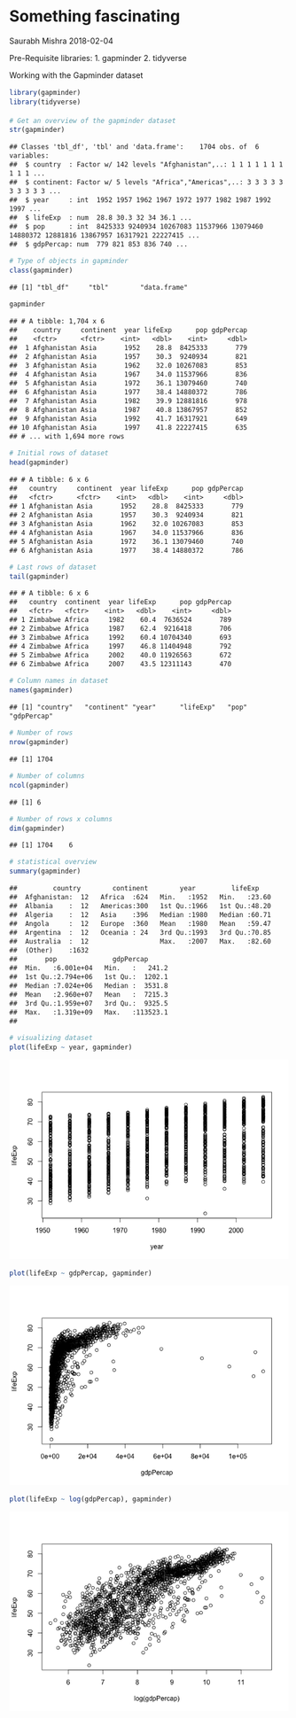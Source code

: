 Something fascinating
================
Saurabh Mishra
2018-02-04

Pre-Requisite libraries: 1. gapminder 2. tidyverse

Working with the Gapminder dataset

``` r
library(gapminder)
library(tidyverse)

# Get an overview of the gapminder dataset
str(gapminder)
```

    ## Classes 'tbl_df', 'tbl' and 'data.frame':    1704 obs. of  6 variables:
    ##  $ country  : Factor w/ 142 levels "Afghanistan",..: 1 1 1 1 1 1 1 1 1 1 ...
    ##  $ continent: Factor w/ 5 levels "Africa","Americas",..: 3 3 3 3 3 3 3 3 3 3 ...
    ##  $ year     : int  1952 1957 1962 1967 1972 1977 1982 1987 1992 1997 ...
    ##  $ lifeExp  : num  28.8 30.3 32 34 36.1 ...
    ##  $ pop      : int  8425333 9240934 10267083 11537966 13079460 14880372 12881816 13867957 16317921 22227415 ...
    ##  $ gdpPercap: num  779 821 853 836 740 ...

``` r
# Type of objects in gapminder
class(gapminder)
```

    ## [1] "tbl_df"     "tbl"        "data.frame"

``` r
gapminder
```

    ## # A tibble: 1,704 x 6
    ##    country     continent  year lifeExp      pop gdpPercap
    ##    <fctr>      <fctr>    <int>   <dbl>    <int>     <dbl>
    ##  1 Afghanistan Asia       1952    28.8  8425333       779
    ##  2 Afghanistan Asia       1957    30.3  9240934       821
    ##  3 Afghanistan Asia       1962    32.0 10267083       853
    ##  4 Afghanistan Asia       1967    34.0 11537966       836
    ##  5 Afghanistan Asia       1972    36.1 13079460       740
    ##  6 Afghanistan Asia       1977    38.4 14880372       786
    ##  7 Afghanistan Asia       1982    39.9 12881816       978
    ##  8 Afghanistan Asia       1987    40.8 13867957       852
    ##  9 Afghanistan Asia       1992    41.7 16317921       649
    ## 10 Afghanistan Asia       1997    41.8 22227415       635
    ## # ... with 1,694 more rows

``` r
# Initial rows of dataset
head(gapminder)
```

    ## # A tibble: 6 x 6
    ##   country     continent  year lifeExp      pop gdpPercap
    ##   <fctr>      <fctr>    <int>   <dbl>    <int>     <dbl>
    ## 1 Afghanistan Asia       1952    28.8  8425333       779
    ## 2 Afghanistan Asia       1957    30.3  9240934       821
    ## 3 Afghanistan Asia       1962    32.0 10267083       853
    ## 4 Afghanistan Asia       1967    34.0 11537966       836
    ## 5 Afghanistan Asia       1972    36.1 13079460       740
    ## 6 Afghanistan Asia       1977    38.4 14880372       786

``` r
# Last rows of dataset
tail(gapminder)
```

    ## # A tibble: 6 x 6
    ##   country  continent  year lifeExp      pop gdpPercap
    ##   <fctr>   <fctr>    <int>   <dbl>    <int>     <dbl>
    ## 1 Zimbabwe Africa     1982    60.4  7636524       789
    ## 2 Zimbabwe Africa     1987    62.4  9216418       706
    ## 3 Zimbabwe Africa     1992    60.4 10704340       693
    ## 4 Zimbabwe Africa     1997    46.8 11404948       792
    ## 5 Zimbabwe Africa     2002    40.0 11926563       672
    ## 6 Zimbabwe Africa     2007    43.5 12311143       470

``` r
# Column names in dataset
names(gapminder)
```

    ## [1] "country"   "continent" "year"      "lifeExp"   "pop"       "gdpPercap"

``` r
# Number of rows
nrow(gapminder)
```

    ## [1] 1704

``` r
# Number of columns
ncol(gapminder)
```

    ## [1] 6

``` r
# Number of rows x columns
dim(gapminder)
```

    ## [1] 1704    6

``` r
# statistical overview
summary(gapminder)
```

    ##         country        continent        year         lifeExp     
    ##  Afghanistan:  12   Africa  :624   Min.   :1952   Min.   :23.60  
    ##  Albania    :  12   Americas:300   1st Qu.:1966   1st Qu.:48.20  
    ##  Algeria    :  12   Asia    :396   Median :1980   Median :60.71  
    ##  Angola     :  12   Europe  :360   Mean   :1980   Mean   :59.47  
    ##  Argentina  :  12   Oceania : 24   3rd Qu.:1993   3rd Qu.:70.85  
    ##  Australia  :  12                  Max.   :2007   Max.   :82.60  
    ##  (Other)    :1632                                                
    ##       pop              gdpPercap       
    ##  Min.   :6.001e+04   Min.   :   241.2  
    ##  1st Qu.:2.794e+06   1st Qu.:  1202.1  
    ##  Median :7.024e+06   Median :  3531.8  
    ##  Mean   :2.960e+07   Mean   :  7215.3  
    ##  3rd Qu.:1.959e+07   3rd Qu.:  9325.5  
    ##  Max.   :1.319e+09   Max.   :113523.1  
    ## 

``` r
# visualizing dataset
plot(lifeExp ~ year, gapminder)
```

![](data-care-feeding_files/figure-markdown_github/setup-1.png)

``` r
plot(lifeExp ~ gdpPercap, gapminder)
```

![](data-care-feeding_files/figure-markdown_github/setup-2.png)

``` r
plot(lifeExp ~ log(gdpPercap), gapminder)
```

![](data-care-feeding_files/figure-markdown_github/setup-3.png)
